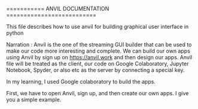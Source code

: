 =========== ANVIL DOCUMENTATION ==========================

This file describes how to use anvil for building graphical user interface in python

Narration : Anvil is the one of the streaming GUI builder that can be used to make our code more interesting and complete. We can build our own
apps using Anvil by sign up on https://anvil.work and then design our apps. Anvil file will be treated as the client, our code on Google Colaboratory,
Jupyter Notebook, Spyder, or also etc as the server by connecting a special key.


In my learning, I used Google colaboratory to build the apps.

First, we have to open Anvil, sign up, and then create our own apps. I give you a simple example.
